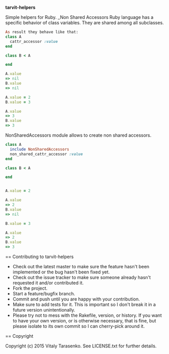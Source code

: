 **tarvit-helpers**

Simple helpers for Ruby.
_Non Shared Accessors
Ruby language has a specific behavior of class variables. They are shared among all subclasses.

```ruby
As result they behave like that:
class A
  cattr_accessor :value
end

class B < A

end

A.value
=> nil
B.value
=> nil

A.value = 2
B.value = 3

A.value
=> 3
B.value
=> 3
```
NonSharedAccessors module allows to create non shared accessors.
```ruby
class A
  include NonSharedAccessors
  non_shared_cattr_accessor :value
end

class B < A

end


A.value = 2

A.value
=> 2
B.value
=> nil

B.value = 3

A.value
=> 2
B.value
=> 3
```


== Contributing to tarvit-helpers
 
* Check out the latest master to make sure the feature hasn't been implemented or the bug hasn't been fixed yet.
* Check out the issue tracker to make sure someone already hasn't requested it and/or contributed it.
* Fork the project.
* Start a feature/bugfix branch.
* Commit and push until you are happy with your contribution.
* Make sure to add tests for it. This is important so I don't break it in a future version unintentionally.
* Please try not to mess with the Rakefile, version, or history. If you want to have your own version, or is otherwise necessary, that is fine, but please isolate to its own commit so I can cherry-pick around it.

== Copyright

Copyright (c) 2015 Vitaly Tarasenko. See LICENSE.txt for
further details.

